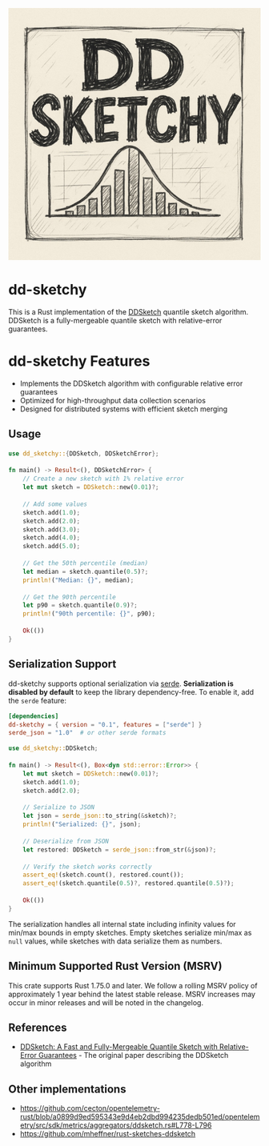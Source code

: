 ![DDSketchy Logo](assets/sketchy.jpg)

# dd-sketchy

This is a Rust implementation of the [DDSketch](https://arxiv.org/pdf/1908.10693.pdf) quantile sketch algorithm. 
DDSketch is a fully-mergeable quantile sketch with relative-error guarantees.

# dd-sketchy Features

* Implements the DDSketch algorithm with configurable relative error guarantees
* Optimized for high-throughput data collection scenarios
* Designed for distributed systems with efficient sketch merging

## Usage

```rust
use dd_sketchy::{DDSketch, DDSketchError};

fn main() -> Result<(), DDSketchError> {
    // Create a new sketch with 1% relative error
    let mut sketch = DDSketch::new(0.01)?;

    // Add some values
    sketch.add(1.0);
    sketch.add(2.0);
    sketch.add(3.0);
    sketch.add(4.0);
    sketch.add(5.0);

    // Get the 50th percentile (median)
    let median = sketch.quantile(0.5)?;
    println!("Median: {}", median);

    // Get the 90th percentile
    let p90 = sketch.quantile(0.9)?;
    println!("90th percentile: {}", p90);

    Ok(())
}
```

## Serialization Support

dd-sketchy supports optional serialization via [serde](https://serde.rs/). **Serialization is disabled by default** to keep the library dependency-free. To enable it, add the `serde` feature:

```toml
[dependencies]
dd-sketchy = { version = "0.1", features = ["serde"] }
serde_json = "1.0"  # or other serde formats
```

```rust
use dd_sketchy::DDSketch;

fn main() -> Result<(), Box<dyn std::error::Error>> {
    let mut sketch = DDSketch::new(0.01)?;
    sketch.add(1.0);
    sketch.add(2.0);

    // Serialize to JSON
    let json = serde_json::to_string(&sketch)?;
    println!("Serialized: {}", json);

    // Deserialize from JSON
    let restored: DDSketch = serde_json::from_str(&json)?;

    // Verify the sketch works correctly
    assert_eq!(sketch.count(), restored.count());
    assert_eq!(sketch.quantile(0.5)?, restored.quantile(0.5)?);

    Ok(())
}
```

The serialization handles all internal state including infinity values for min/max bounds in empty sketches. Empty sketches serialize min/max as `null` values, while sketches with data serialize them as numbers.

## Minimum Supported Rust Version (MSRV)

This crate supports Rust 1.75.0 and later. We follow a rolling MSRV policy of approximately 1 year behind the latest stable release. MSRV increases may occur in minor releases and will be noted in the changelog.

## References

* [DDSketch: A Fast and Fully-Mergeable Quantile Sketch with Relative-Error Guarantees](https://arxiv.org/pdf/1908.10693.pdf) - The original paper describing the DDSketch algorithm

## Other implementations

* https://github.com/cecton/opentelemetry-rust/blob/a0899d9ed595343e9d4eb2dbd994235dedb501ed/opentelemetry/src/sdk/metrics/aggregators/ddsketch.rs#L778-L796
* https://github.com/mheffner/rust-sketches-ddsketch
